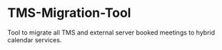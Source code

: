 # TMS-Migration-Tool
Tool to migrate all TMS and external server booked meetings to hybrid calendar services.
